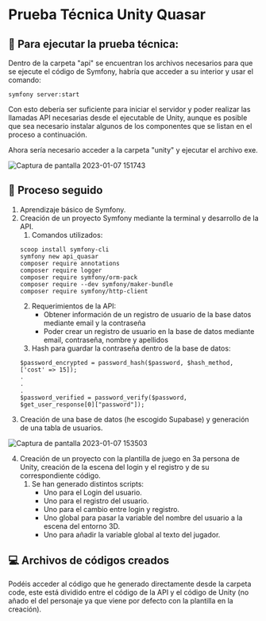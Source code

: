 # Prueba Técnica Unity Quasar

## :satellite: Para ejecutar la prueba técnica:

Dentro de la carpeta "api" se encuentran los archivos necesarios para que se ejecute el código de Symfony, habría que acceder a su interior y usar el comando:

```
symfony server:start
```
Con esto debería ser suficiente para iniciar el servidor y poder realizar las llamadas API necesarias desde el ejecutable de Unity, aunque es posible que sea necesario instalar algunos de los componentes que se listan en el proceso a continuación.

Ahora sería necesario acceder a la carpeta "unity" y ejecutar el archivo exe.

![Captura de pantalla 2023-01-07 151743](https://user-images.githubusercontent.com/76244023/211155198-9fdefeba-9cbe-4833-8d81-b069ac47ddd4.png)

## :memo: Proceso seguido

1. Aprendizaje básico de Symfony.
2. Creación de un proyecto Symfony mediante la terminal y desarrollo de la API.
   1. Comandos utilizados:
   ```
   scoop install symfony-cli
   symfony new api_quasar
   composer require annotations
   composer require logger
   composer require symfony/orm-pack
   composer require --dev symfony/maker-bundle
   composer require symfony/http-client
   ```
   2. Requerimientos de la API:
      * Obtener información de un registro de usuario de la base datos mediante email y la contraseña
      * Poder crear un registro de usuario en la base de datos mediante email, contraseña, nombre y apellidos
   3. Hash para guardar la contraseña dentro de la base de datos:
   ```
   $password_encrypted = password_hash($password, $hash_method, ['cost' => 15]);
   .
   .
   .
   $password_verified = password_verify($password, $get_user_response[0]["password"]);
   ```
3. Creación de una base de datos (he escogido Supabase) y generación de una tabla de usuarios.

![Captura de pantalla 2023-01-07 153503](https://user-images.githubusercontent.com/76244023/211155985-94aa1b56-8c05-41df-8441-9c1d502eda96.png)

4. Creación de un proyecto con la plantilla de juego en 3a persona de Unity, creación de la escena del login y el registro y de su correspondiente código.
   1. Se han generado distintos scripts:
      * Uno para el Login del usuario.
      * Uno para el registro del usuario.
      * Uno para el cambio entre login y registro.
      * Uno global para pasar la variable del nombre del usuario a la escena del entorno 3D.
      * Uno para añadir la variable global al texto del jugador.

## :computer: Archivos de códigos creados

Podéis acceder al código que he generado directamente desde la carpeta code, este está dividido entre el código de la API y el código de Unity (no añado el del personaje ya que viene por defecto con la plantilla en la creación).
